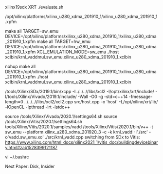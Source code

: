 xilinx19sdx
XRT
./evaluate.sh

/opt/xilinx/platforms/xilinx_u280_xdma_201910_1/xilinx_u280_xdma_201910_1.xpfm 

make all TARGET=sw_emu DEVICE=/opt/xilinx/platforms/xilinx_u280_xdma_201910_1/xilinx_u280_xdma_201910_1.xpfm 
make all TARGET=hw_emu DEVICE=/opt/xilinx/platforms/xilinx_u280_xdma_201910_1/xilinx_u280_xdma_201910_1.xpfm 
XCL_EMULATION_MODE=sw_emu ./host xclbin/krnl_vaddmul.sw_emu.xilinx_u280_xdma_201910_1.xclbin

nohup make all DEVICE=/opt/xilinx/platforms/xilinx_u280_xdma_201910_1/xilinx_u280_xdma_201910_1.xpfm 
./host xclbin/krnl_vaddmul.sw_emu.xilinx_u280_xdma_201910_1.xclbin

/tools/Xilinx/SDx/2019.1/bin/xcpp -I../../..//libs/xcl2 -I/opt/xilinx/xrt/include/ -I/tools/Xilinx/Vivado/2019.1/include/ -Wall -O0 -g -std=c++14 -fmessage-length=0 ../../..//libs/xcl2/xcl2.cpp src/host.cpp  -o 'host'  -L/opt/xilinx/xrt/lib/ -lOpenCL -lpthread -lrt -lstdc++ 

source /tools/Xilinx/Vivado/2020.1/settings64.sh
source /tools/Xilinx/Vitis/2020.1/settings64.sh
tools/Xilinx/Vitis/2020.1/samples/vadd
/tools/Xilinx/Vitis/2020.1/bin/v++ -t sw_emu --platform xilinx_u280_xdma_201920_3 -c -k krnl_vadd -I'./src' -o'vadd.sw_emu.xo' ./src/krnl_vadd.cpp
switching from SDx to Vitis: https://www.xilinx.com/html_docs/xilinx2021_1/vitis_doc/buildingdevicebinary.html#zab1528399121187

vi ~/.bashrc

Next Paper: Disk, Insider